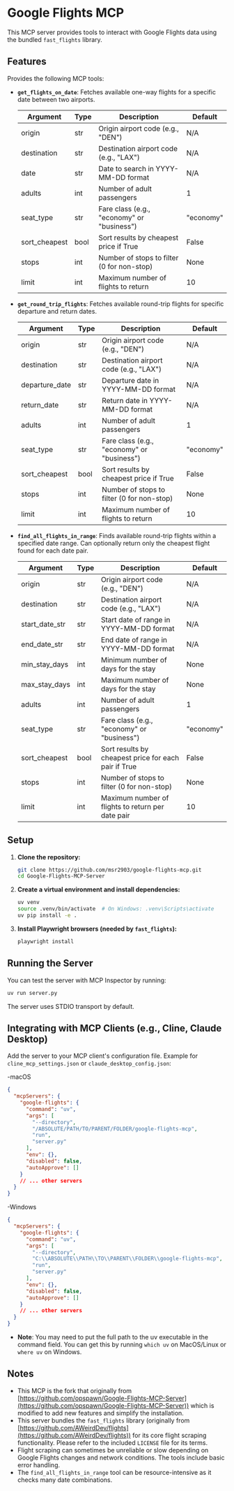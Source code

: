# Google Flights MCP

This MCP server provides tools to interact with Google Flights data using the bundled `fast_flights` library.

## Features

Provides the following MCP tools:

*   **`get_flights_on_date`**: Fetches available one-way flights for a specific date between two airports.
    
    | Argument       | Type     | Description                                                  | Default |
    | -------------- | -------- | ------------------------------------------------------------ | ------- |
    | origin         | str      | Origin airport code (e.g., "DEN")                            | N/A     |
    | destination    | str      | Destination airport code (e.g., "LAX")                       | N/A     |
    | date           | str      | Date to search in YYYY-MM-DD format                          | N/A     |
    | adults         | int      | Number of adult passengers                                   | 1       |
    | seat_type      | str      | Fare class (e.g., "economy" or "business")                   | "economy" |
    | sort_cheapest  | bool     | Sort results by cheapest price if True                       | False   |
    | stops          | int      | Number of stops to filter (0 for non-stop)                    | None    |
    | limit          | int      | Maximum number of flights to return                           | 10      |
*   **`get_round_trip_flights`**: Fetches available round-trip flights for specific departure and return dates.
    
    | Argument       | Type     | Description                                                  | Default |
    | -------------- | -------- | ------------------------------------------------------------ | ------- |
    | origin         | str      | Origin airport code (e.g., "DEN")                            | N/A     |
    | destination    | str      | Destination airport code (e.g., "LAX")                       | N/A     |
    | departure_date | str      | Departure date in YYYY-MM-DD format                           | N/A     |
    | return_date    | str      | Return date in YYYY-MM-DD format                              | N/A     |
    | adults         | int      | Number of adult passengers                                   | 1       |
    | seat_type      | str      | Fare class (e.g., "economy" or "business")                   | "economy" |
    | sort_cheapest  | bool     | Sort results by cheapest price if True                       | False   |
    | stops          | int      | Number of stops to filter (0 for non-stop)                    | None    |
    | limit          | int      | Maximum number of flights to return                           | 10      |
*   **`find_all_flights_in_range`**: Finds available round-trip flights within a specified date range. Can optionally return only the cheapest flight found for each date pair.
    
    | Argument       | Type     | Description                                                  | Default |
    | -------------- | -------- | ------------------------------------------------------------ | ------- |
    | origin         | str      | Origin airport code (e.g., "DEN")                            | N/A     |
    | destination    | str      | Destination airport code (e.g., "LAX")                       | N/A     |
    | start_date_str | str      | Start date of range in YYYY-MM-DD format                      | N/A     |
    | end_date_str   | str      | End date of range in YYYY-MM-DD format                        | N/A     |
    | min_stay_days  | int      | Minimum number of days for the stay                            | None    |
    | max_stay_days  | int      | Maximum number of days for the stay                            | None    |
    | adults         | int      | Number of adult passengers                                    | 1       |
    | seat_type      | str      | Fare class (e.g., "economy" or "business")                    | "economy" |
    | sort_cheapest  | bool     | Sort results by cheapest price for each pair if True          | False   |
    | stops          | int      | Number of stops to filter (0 for non-stop)                     | None    |
    | limit          | int      | Maximum number of flights to return per date pair             | 10      |

## Setup

1.  **Clone the repository:**
    ```bash
    git clone https://github.com/msr2903/google-flights-mcp.git
    cd Google-Flights-MCP-Server
    ```
2.  **Create a virtual environment and install dependencies:**
    ```bash
    uv venv
    source .venv/bin/activate  # On Windows: .venv\Scripts\activate
    uv pip install -e .
    ```
3.  **Install Playwright browsers (needed by `fast_flights`):**
    ```bash
    playwright install
    ```

## Running the Server

You can test the server with MCP Inspector by running:

```bash
uv run server.py
```

The server uses STDIO transport by default.

## Integrating with MCP Clients (e.g., Cline, Claude Desktop)

Add the server to your MCP client's configuration file. Example for `cline_mcp_settings.json` or `claude_desktop_config.json`:

-macOS
```json
{
  "mcpServers": {
    "google-flights": {
      "command": "uv",
      "args": [
        "--directory",
        "/ABSOLUTE/PATH/TO/PARENT/FOLDER/google-flights-mcp",
        "run",
        "server.py"
      ],
      "env": {},
      "disabled": false,
      "autoApprove": []
    }
    // ... other servers
  }
}
```
-Windows
```json
{
  "mcpServers": {
    "google-flights": {
      "command": "uv",
      "args": [
        "--directory",
        "C:\\ABSOLUTE\\PATH\\TO\\PARENT\\FOLDER\\google-flights-mcp",
        "run",
        "server.py"
      ],
      "env": {},
      "disabled": false,
      "autoApprove": []
    }
    // ... other servers
  }
}
```
 - **Note**: You may need to put the full path to the uv executable in the command field. You can get this by running `which uv` on MacOS/Linux or `where uv` on Windows.


## Notes

*   This MCP is the fork that originally from [https://github.com/opspawn/Google-Flights-MCP-Server](https://github.com/opspawn/Google-Flights-MCP-Server)) which is modified to add new features and simplify the installation.
*   This server bundles the `fast_flights` library (originally from [https://github.com/AWeirdDev/flights](https://github.com/AWeirdDev/flights)) for its core flight scraping functionality. Please refer to the included `LICENSE` file for its terms.
*   Flight scraping can sometimes be unreliable or slow depending on Google Flights changes and network conditions. The tools include basic error handling.
*   The `find_all_flights_in_range` tool can be resource-intensive as it checks many date combinations.
